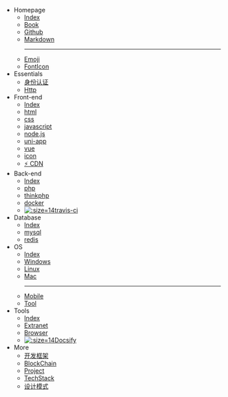 - Homepage
  - [<i class="ri-rocket-line"></i> Index](/home/)
  - [<i class="fa fa-book"></i> Book](/home/book.md)
  - [<i class="fa fa-github fa-lg"></i> Github](/tools/github.md)
  - [<i class="icon octicon-file markdown-icon"></i> Markdown](/tools/markdown.md)<hr>
  - [<i class="bi bi-emoji-wink"></i> Emoji](/home/emoji.md)
  - [<i class="fa fa-fonticons"></i> FontIcon](/front-end/icon.md)
- Essentials
  - [身份认证](/essential/identity.md)
  - [Http](/essential/http.md)
- Front-end
  - [<i class="ri-rocket-line"></i> Index](/front-end/)
  - [<i class="fa fa-html5 medium-orange"></i> html](/front-end/html/)
  - [<i class="fa fa-css3 medium-blue"></i> css](/front-end/css/)
  - [<i class="icon octicon-file js-icon medium-yellow"></i> javascript](/front-end/javascript/)
  - [<i class="icon octicon-file node-icon"></i> node.js](/front-end/node.js/)
  - [<i class="iconfont icon-uniapp dark-green"></i> uni-app](/front-end/uniapp/)
  - [<i class="icon octicon-file vue-icon light-green"></i> vue](/front-end/vue/)
  - [<i class="fa fa-fonticons"></i> icon](/front-end/icon.md)
  - [⚡ CDN](/front-end/?id=CDN-⚡)
- Back-end
  - [<i class="ri-rocket-line"></i> Index](/back-end/)
  - [<span class="icon octicon-file php-icon dark-blue "></span> php](/back-end/php/)
  - [<i class="fa fa-fire medium-green"></i> thinkphp](/back-end/thinkphp/)
  - [<span class="icon octicon-file docker-icon dark-blue"></span> docker](/back-end/docker.md "Docker")
  - [![](https://cdn.travis-ci.org/images/favicon-076a22660830dc325cc8ed70e7146a59.png ':size=14')travis-ci](/back-end/travis-ci.md "Travis Ci")
- Database
  - [<i class="ri-rocket-line"></i> Index](/database/)
  - [<i class="icon octicon-file mysql-icon dark-blue"></i> mysql](/database/mysql/)
  - [<i class="icon octicon-file redis-icon medium-red"></i> redis](/database/redis/)
- OS
  - [<i class="ri-rocket-line"></i> Index](/os/)
  - [<i class="fa fa-windows"></i> Windows](/os/windows/)
  - [<i class="fa fa-linux"></i> Linux](/os/linux/)
  - [<i class="fa fa-apple"></i> Mac](/os/mac/)<hr />
  - [<i class="fa fa-mobile"></i> Mobile](/os/mobile/)
  - [<i class="fa fa-wrench"></i> Tool](/tools/)
- Tools
  - [<i class="ri-rocket-line"></i> Index](/tools/)
  - [<i class="ri-magic-line dark-yellow"></i> Extranet](/tools/vpn.md)
  - [<i class="ri-earth-line medium-green"></i> Browser](/tools/browser.md "浏览器")
  - [![](http://docsify.js.org/_media/favicon.ico ':size=14')Docsify](/tools/docsify.md)
- More
  - [<i class="ri-fire-line light-red"></i> 开发框架](/开发框架/)
  - [<i class="ri-fire-line light-red"></i> BlockChain](/blockchain/)
  - [<i class="ri-fire-line light-red"></i> Project](/project/)
  - [TechStack](/tech-stack/ "技术栈")
  - [设计模式](/设计模式/)

<!--

- [<i class="fa fa-laptop"></i> Homepage](/home/)
- <i class="fa fa-folder-open-o"></i> [Front-end](/front-end/)
  - [<i class="fa fa-html5 medium-orange"></i> html](/front-end/html/)
  - [<i class="fa fa-css3 medium-blue"></i> css](/front-end/css/)
  - [<i class="icon octicon-file js-icon medium-yellow"></i> javascript](/front-end/javascript/)
  - [<i class="icon octicon-file node-icon"></i> node.js](/front-end/node.js/)
  - [<i class="iconfont icon-uniapp dark-green"></i> uni-app](/front-end/uniapp/)
  - [<i class="icon octicon-file vue-icon light-green"></i> vue](/front-end/vue/)
- <i class="fa fa-folder-open-o"></i> Back-end
  - [<span class="icon octicon-file php-icon dark-blue "></span> php](/back-end/php/)
  - [thinkphp](/back-end/thinkphp/)
  - [<span class="icon octicon-file docker-icon dark-blue "></span> docker](/back-end/docker.md "Docker")
- <i class="fa fa-folder-open-o"></i> Database
  - [<i class="iconfont icon-mysql"></i> mysql](/database/mysql/)
  - [<i class="iconfont icon-redis"></i> redis](/database/redis/)
- <i class="fa fa-folder-open-o"></i> [OS](/os/)
  - [<i class="fa fa-windows"></i> Windows](/os/windows/)
  - [<i class="fa fa-linux"></i> Linux](/os/linux/)
  - [<i class="fa fa-apple"></i> Mac](/os/mac/)
- [<i class="fa fa-cube"></i> Tools](/tools/)
- <i class="fa fa-ellipsis-h"></i>
  - [开发框架](/开发框架/)
  - [区块链](/区块链/)
  - [设计模式](/设计模式/)

-->
